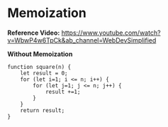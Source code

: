 # Memoization

**Reference Video:** https://www.youtube.com/watch?v=WbwP4w6TpCk&ab_channel=WebDevSimplified


**Without Memoization**
```
function square(n) {
    let result = 0;
    for (let i=1; i <= n; i++) {
        for (let j=1; j <= n; j++) {
            result +=1;
        }
    }
    return result;
}
```
